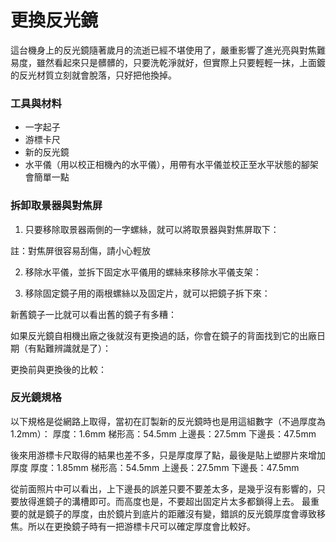 # 更換反光鏡
這台機身上的反光鏡隨著歲月的流逝已經不堪使用了，嚴重影響了進光亮與對焦難易度，雖然看起來只是髒髒的，只要洗乾淨就好，但實際上只要輕輕一抹，上面鍍的反光材質立刻就會脫落，只好把他換掉。

### 工具與材料
* 一字起子
* 游標卡尺
* 新的反光鏡
* 水平儀（用以校正相機內的水平儀），用帶有水平儀並校正至水平狀態的腳架會簡單一點

### 拆卸取景器與對焦屏
1. 只要移除取景器兩側的一字螺絲，就可以將取景器與對焦屏取下：

註：對焦屏很容易刮傷，請小心輕放

2. 移除水平儀，並拆下固定水平儀用的螺絲來移除水平儀支架：

3. 移除固定鏡子用的兩根螺絲以及固定片，就可以把鏡子拆下來：

新舊鏡子一比就可以看出舊的鏡子有多糟：


如果反光鏡自相機出廠之後就沒有更換過的話，你會在鏡子的背面找到它的出廠日期（有點難辨識就是了）：

更換前與更換後的比較：

### 反光鏡規格
以下規格是從網路上取得，當初在訂製新的反光鏡時也是用這組數字（不過厚度為1.2mm）：
厚度：1.6mm
梯形高：54.5mm
上邊長：27.5mm
下邊長：47.5mm

後來用游標卡尺取得的結果也差不多，只是厚度厚了點，最後是貼上塑膠片來增加厚度
厚度：1.85mm
梯形高：54.5mm
上邊長：27.5mm
下邊長：47.5mm

從前面照片中可以看出，上下邊長的誤差只要不要差太多，是幾乎沒有影響的，只要放得進鏡子的溝槽即可。而高度也是，不要超出固定片太多都鎖得上去。
最重要的就是鏡子的厚度，由於鏡片到底片的距離沒有變，錯誤的反光鏡厚度會導致移焦。所以在更換鏡子時有一把游標卡尺可以確定厚度會比較好。